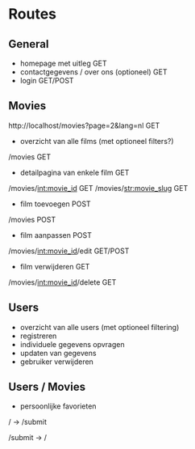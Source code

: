 # Routes

## General

- homepage met uitleg GET
- contactgegevens / over ons (optioneel) GET
- login GET/POST

## Movies

http://localhost/movies?page=2&lang=nl GET


- overzicht van alle films (met optioneel filters?)

/movies GET

- detailpagina van enkele film GET

/movies/<int:movie_id> GET
/movies/<str:movie_slug> GET

- film toevoegen POST

/movies POST

- film aanpassen POST

/movies/<int:movie_id>/edit GET/POST

- film verwijderen GET

/movies/<int:movie_id>/delete GET

## Users

- overzicht van alle users (met optioneel filtering)
- registreren
- individuele gegevens opvragen
- updaten van gegevens
- gebruiker verwijderen

## Users / Movies

* persoonlijke favorieten




/ -> /submit

/submit -> /